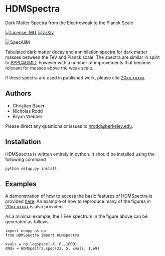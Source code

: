 # HDMSpectra
Dark Matter Spectra from the Electroweak to the Planck Scale

[![License: MIT](https://img.shields.io/badge/License-MIT-yellow.svg)](https://opensource.org/licenses/MIT)
[![arXiv](https://img.shields.io/badge/arXiv-20xx.xxxxx%20-green.svg)](https://arxiv.org/abs/20xx.xxxxx)

![SpecAllM](https://github.com/nickrodd/HDMSpectra/blob/master/examples/bbbar_allM.png "Dark Matter to b-bbar to photons, all masses")

Tabulated dark matter decay and annihilation spectra for dark matter masses between the TeV and Planck scale. The spectra are similar in spirit to [PPPC4DMID](http://www.marcocirelli.net/PPPC4DMID.html), however with a number of improvements that become relevant for masses above the weak scale.

If these spectra are used in published work, please cite [20xx.xxxxx](https://arxiv.org/abs/20xx.xxxxx).

## Authors

- Christian Bauer
- Nicholas Rodd
- Bryan Webber

Please direct any questions or issues to nrodd@berkeley.edu.

## Installation

HDMSpectra is written entirely in python. It should be installed using the following command

```
python setup.py install
```

## Examples

A demonstration of how to access the basic features of HDMSpectra is provided [here](https://github.com/nickrodd/HDMSpectra/tree/master/examples). An example of how to reproduce many of the figures in [20xx.xxxxx](https://arxiv.org/abs/20xx.xxxxx) is also provided.

As a minimal example, the 1 EeV spectrum in the figure above can be generated as follows

```
import numpy as np
from HDMSpectra import HDMSpectra

xvals = np.logspace(-4.,0.,1000)
dNdx = HDMSpectra.spec(22, 5, xvals, 1.e9)
```
